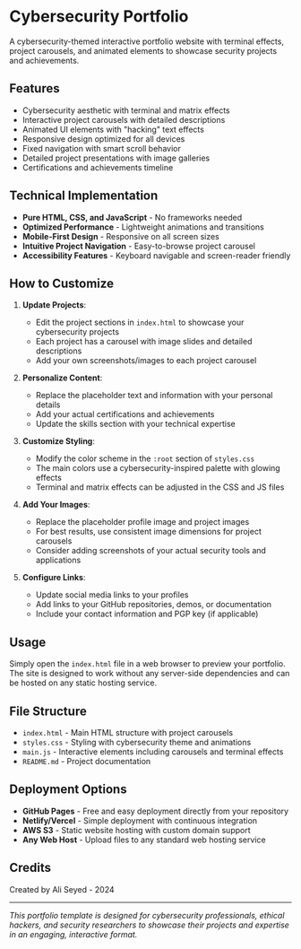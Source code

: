 # Cybersecurity Portfolio

A cybersecurity-themed interactive portfolio website with terminal effects, project carousels, and animated elements to showcase security projects and achievements.

## Features

- Cybersecurity aesthetic with terminal and matrix effects
- Interactive project carousels with detailed descriptions
- Animated UI elements with "hacking" text effects
- Responsive design optimized for all devices
- Fixed navigation with smart scroll behavior
- Detailed project presentations with image galleries
- Certifications and achievements timeline

## Technical Implementation

- **Pure HTML, CSS, and JavaScript** - No frameworks needed
- **Optimized Performance** - Lightweight animations and transitions
- **Mobile-First Design** - Responsive on all screen sizes
- **Intuitive Project Navigation** - Easy-to-browse project carousel
- **Accessibility Features** - Keyboard navigable and screen-reader friendly

## How to Customize

1. **Update Projects**:
   - Edit the project sections in `index.html` to showcase your cybersecurity projects
   - Each project has a carousel with image slides and detailed descriptions
   - Add your own screenshots/images to each project carousel

2. **Personalize Content**:
   - Replace the placeholder text and information with your personal details
   - Add your actual certifications and achievements
   - Update the skills section with your technical expertise

3. **Customize Styling**:
   - Modify the color scheme in the `:root` section of `styles.css`
   - The main colors use a cybersecurity-inspired palette with glowing effects
   - Terminal and matrix effects can be adjusted in the CSS and JS files

4. **Add Your Images**:
   - Replace the placeholder profile image and project images
   - For best results, use consistent image dimensions for project carousels
   - Consider adding screenshots of your actual security tools and applications

5. **Configure Links**:
   - Update social media links to your profiles
   - Add links to your GitHub repositories, demos, or documentation
   - Include your contact information and PGP key (if applicable)

## Usage

Simply open the `index.html` file in a web browser to preview your portfolio. The site is designed to work without any server-side dependencies and can be hosted on any static hosting service.

## File Structure

- `index.html` - Main HTML structure with project carousels
- `styles.css` - Styling with cybersecurity theme and animations
- `main.js` - Interactive elements including carousels and terminal effects
- `README.md` - Project documentation

## Deployment Options

- **GitHub Pages** - Free and easy deployment directly from your repository
- **Netlify/Vercel** - Simple deployment with continuous integration
- **AWS S3** - Static website hosting with custom domain support
- **Any Web Host** - Upload files to any standard web hosting service

## Credits

Created by Ali Seyed - 2024

---

*This portfolio template is designed for cybersecurity professionals, ethical hackers, and security researchers to showcase their projects and expertise in an engaging, interactive format.*